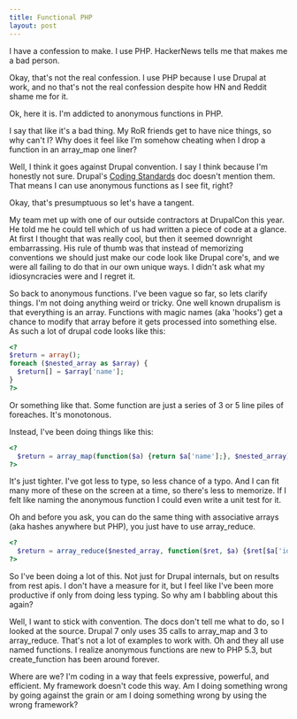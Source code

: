 ```yaml
---
title: Functional PHP
layout: post
---
```


I have a confession to make.  I use PHP.  HackerNews tells me that makes me a bad person.

Okay, that's not the real confession.  I use PHP because I use Drupal at work, and no that's not the real confession despite how HN and Reddit shame me for it.

Ok, here it is.  I'm addicted to anonymous functions in PHP.  

I say that like it's a bad thing.  My RoR friends get to have nice things, so why can't I?  Why does it feel like I'm somehow cheating when I drop a function in an array_map one liner?

Well, I think it goes against Drupal convention.  I say I think because I'm honestly not sure.  Drupal's [Coding Standards](https://drupal.org/coding-standards) doc doesn't mention them.  That means I can use anonymous functions as I see fit, right?

Okay, that's presumptuous so let's have a tangent.  

My team met up with one of our outside contractors at DrupalCon this year.  He told me he could tell which of us had written a piece of code at a glance.  At first I thought that was really cool, but then it seemed downright embarrassing.  His rule of thumb was that instead of memorizing conventions we should just make our code look like Drupal core's, and we were all failing to do that in our own unique ways.  I didn't ask what my idiosyncracies were and I regret it.

So back to anonymous functions.  I've been vague so far, so lets clarify things.  I'm not doing anything weird or tricky.  One well known drupalism is that everything is an array.  Functions with magic names (aka 'hooks') get a chance to modify that array before it gets processed into something else.  As such a lot of drupal code looks like this:

```php
<?
$return = array();
foreach ($nested_array as $array) {
  $return[] = $array['name'];
}
?>
```

Or something like that.  Some function are just a series of 3 or 5 line piles of foreaches.  It's monotonous.

Instead, I've been doing things like this:

```php
<?
  $return = array_map(function($a) {return $a['name'];}, $nested_array);
?>
```

It's just tighter.  I've got less to type, so less chance of a typo.  And I can fit many more of these on the screen at a time, so there's less to memorize.  If I felt like naming the anonymous function I could even write a unit test for it.

Oh and before you ask, you can do the same thing with associative arrays (aka hashes anywhere but PHP), you just have to use array_reduce.

```php
<?
  $return = array_reduce($nested_array, function($ret, $a) {$ret[$a['id']] = $a['name']; return $ret;});
?>
```

So I've been doing a lot of this.  Not just for Drupal internals, but on results from rest apis.  I don't have a measure for it, but I feel like I've been more productive if only from doing less typing.  So why am I babbling about this again?

Well, I want to stick with convention.  The docs don't tell me what to do, so I looked at the source.  Drupal 7 only uses 35 calls to array_map and 3 to array_reduce.  That's not a lot of examples to work with.  Oh and they all use named functions.  I realize anonymous functions are new to PHP 5.3, but create_function has been around forever.

Where are we?  I'm coding in a way that feels expressive, powerful, and efficient.  My framework doesn't code this way.  Am I doing something wrong by going against the grain or am I doing something wrong by using the wrong framework?


